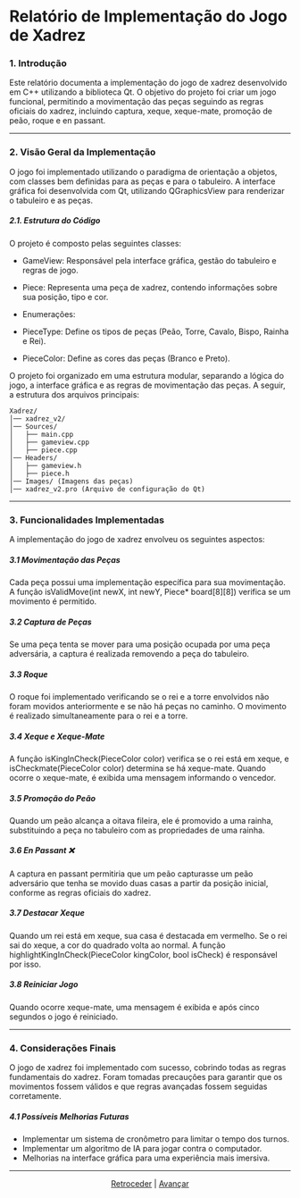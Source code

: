 # Relatório de Implementação do Jogo de Xadrez

### 1. Introdução
Este relatório documenta a implementação do jogo de xadrez desenvolvido em C++ utilizando a biblioteca Qt. O objetivo do projeto foi criar um jogo funcional, permitindo a movimentação das peças seguindo as regras oficiais do xadrez, incluindo captura, xeque, xeque-mate, promoção de peão, roque e en passant.

---

### 2. Visão Geral da Implementação
O jogo foi implementado utilizando o paradigma de orientação a objetos, com classes bem definidas para as peças e para o tabuleiro. A interface gráfica foi desenvolvida com Qt, utilizando QGraphicsView para renderizar o tabuleiro e as peças.

##### 2.1. Estrutura do Código
O projeto é composto pelas seguintes classes:

 - GameView: Responsável pela interface gráfica, gestão do tabuleiro e regras de jogo.

 - Piece: Representa uma peça de xadrez, contendo informações sobre sua posição, tipo e cor.

 - Enumerações:

  - PieceType: Define os tipos de peças (Peão, Torre, Cavalo, Bispo, Rainha e Rei).

  - PieceColor: Define as cores das peças (Branco e Preto).

O projeto foi organizado em uma estrutura modular, separando a lógica do jogo, a interface gráfica e as regras de movimentação das peças. A seguir, a estrutura dos arquivos principais:
````
Xadrez/
│── xadrez_v2/
│── Sources/
│   ├── main.cpp
│   ├── gameview.cpp
│   ├── piece.cpp
│── Headers/
│   ├── gameview.h
│   ├── piece.h
│── Images/ (Imagens das peças)
│── xadrez_v2.pro (Arquivo de configuração do Qt)
````

---

### 3. Funcionalidades Implementadas
A implementação do jogo de xadrez envolveu os seguintes aspectos:

##### 3.1 Movimentação das Peças
Cada peça possui uma implementação específica para sua movimentação. A função isValidMove(int newX, int newY, Piece* board[8][8]) verifica se um movimento é permitido.

##### 3.2 Captura de Peças
Se uma peça tenta se mover para uma posição ocupada por uma peça adversária, a captura é realizada removendo a peça do tabuleiro.

##### 3.3 Roque
O roque foi implementado verificando se o rei e a torre envolvidos não foram movidos anteriormente e se não há peças no caminho. O movimento é realizado simultaneamente para o rei e a torre.

##### 3.4 Xeque e Xeque-Mate
A função isKingInCheck(PieceColor color) verifica se o rei está em xeque, e isCheckmate(PieceColor color) determina se há xeque-mate. Quando ocorre o xeque-mate, é exibida uma mensagem informando o vencedor.

##### 3.5 Promoção do Peão
Quando um peão alcança a oitava fileira, ele é promovido a uma rainha, substituindo a peça no tabuleiro com as propriedades de uma rainha.

##### 3.6 En Passant ❌
A captura en passant permitiria que um peão capturasse um peão adversário que tenha se movido duas casas a partir da posição inicial, conforme as regras oficiais do xadrez.

##### 3.7 Destacar Xeque
Quando um rei está em xeque, sua casa é destacada em vermelho. Se o rei sai do xeque, a cor do quadrado volta ao normal.
A função highlightKingInCheck(PieceColor kingColor, bool isCheck) é responsável por isso.

##### 3.8 Reiniciar Jogo
Quando ocorre xeque-mate, uma mensagem é exibida e após cinco segundos o jogo é reiniciado.

---

### 4. Considerações Finais
O jogo de xadrez foi implementado com sucesso, cobrindo todas as regras fundamentais do xadrez. Foram tomadas precauções para garantir que os movimentos fossem válidos e que regras avançadas fossem seguidas corretamente.

##### 4.1 Possíveis Melhorias Futuras

 - Implementar um sistema de cronômetro para limitar o tempo dos turnos.
 - Implementar um algoritmo de IA para jogar contra o computador.
 - Melhorias na interface gráfica para uma experiência mais imersiva.

---

<div align="center">

[Retroceder](projeto.md) | [Avançar](testes.md)

</div>
